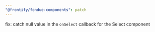 ```yaml
---
"@frontify/fondue-components": patch
---
```


fix: catch null value in the `onSelect` callback for the Select component
